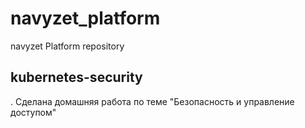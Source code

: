 # navyzet_platform
navyzet Platform repository

## kubernetes-security

. Сделана домашняя работа по теме "Безопасность и управление доступом"
